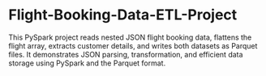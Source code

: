 # Flight-Booking-Data-ETL-Project
This PySpark project reads nested JSON flight booking data, flattens the flight array, extracts customer details, and writes both datasets as Parquet files. It demonstrates JSON parsing, transformation, and efficient data storage using PySpark and the Parquet format.
